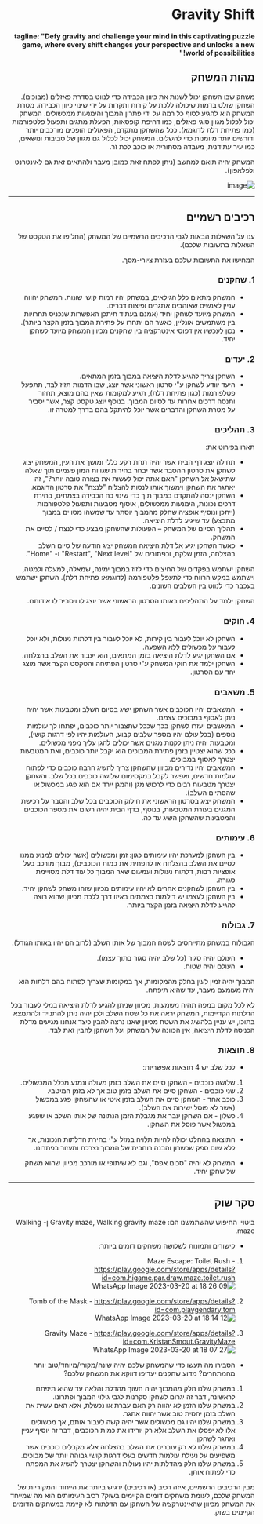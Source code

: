 <div dir='rtl' lang='he'>

# Gravity Shift

**tagline: "Defy gravity and challenge your mind in this captivating puzzle game, where every shift changes your perspective and unlocks a new world of possibilities!"**
## מהות המשחק
משחק שבו השחקן יכול לשנות את כיוון הכבידה כדי לנווט בסדרת פאזלים (מבוכים). השחקן שולט בדמות שיכולה ללכת על קירות ותקרות על ידי שינוי כיוון הכבידה. מטרת המשחק היא להגיע לסוף כל רמה על ידי פתרון המבוך והימנעות ממכשולים. המשחק יכול לכלול מגוון סוגי פאזלים, כמו דחיפת קופסאות, הפעלת מתגים ותפעול פלטפורמות (כמו פתיחת דלת לדוגמא).
ככל שהשחקן מתקדם, הפאזלים הופכים מורכבים יותר ודורשים יותר מיומנות כדי להשלים. המשחק יכול לכלול גם מגוון של סביבות ונושאים, כמו עיר עתידנית, מעבדה מסתורית או כוכב לכת זר.

המשחק יהיה תואם למחשב (ניתן לפתח זאת כמובן מעבר ולהתאים זאת גם לאינטרנט ולפלאפון).


![image](https://user-images.githubusercontent.com/63747865/226174013-90d76616-4211-4cfc-9a1f-76f3deb25d05.png)

---


## רכיבים רשמיים

ענו על השאלות הבאות לגבי הרכיבים הרשמיים של המשחק
(החליפו את הטקסט של השאלות בתשובות שלכם).

המחישו את התשובות שלכם בעזרת ציורי-מסך.

### 1. שחקנים

* המשחק מתאים כלל הגילאים, במשחק יהיו רמות קושי שונות. המשחק יהווה עניין לאנשים שאוהבים אתגרים ופיצוח דברים.
* המשחק מיועד לשחקן יחיד (אמנם בעתיד תיתכן האפשרות שנכניס תחרויות בין משתמשים אונליין, כאשר הם יתחרו על פתירת המבוך בזמן הקצר ביותר). 
* נכון לעכשיו אין דפוסי אינטרקציה בין שחקנים מכיוון המשחק מיועד לשחקן יחיד.

 
### 2. יעדים

* השחקן צריך להגיע לדלת היציאה במבוך בזמן המתאים.
* היעד יוודע לשחקן ע"י סרטון ראשוני אשר יוצג, שבו הדמות תזוז לבד, תתפעל פטלפורמות (כגון פתיחת דלת), תגיע למקומות שאין בהם מוצא, תחזור ותנסה דרכים אחרות עד לסיום המבוך. בנוסף יוצג טקסט קצר, אשר יסביר על מטרת השחקן והדברים אשר יוכל להיתקל בהם בדרך למטרה זו.


### 3. תהליכים

תארו בפירוט את:

* תחילה יוצג דף הבית אשר יהיה תחת  רקע כללי ומושך את העין, המשחק יציג לשחקן את סרטון ההסבר אשר יבחר בחירות שגויות המון פעמים תוך שאלה שתישאל אל השחקן "האם אתה יכול לעשות את בצורה טובה יותר?", זה יאתגר את השחקן וימשוך אותו לנסות להצליח "לנצח" את סרטון הדוגמא.
* השחקן ינסה להתקדם במבוך תוך כדי שינוי כח הכבידה בצמתים, בחירת דרכים נכונות, הימנעות ממכשולים, איסוף מטבעות ותפעול פלטפורמות (ייתכן ונוסיף אופציה שחלק מהמבוך יוסתר עד שמשהו מסויים במבוך מתבצע) עד שיגיע לדלת היציאה.
*	תהליך הסיום של המשחק – הפעולות שהשחקן מבצע כדי לנצח / לסיים את המשחק.
* כאשר השחקן יגיע אל דלת היציאה המשחק יציג הודעה של סיום השלב בהצלחה, הזמן שלקח, וכפתורים של "Restart", "Next level" ו- "Home".
 
השחקן ישתמש בפקדים של החיצים כדי לזוז במבוך ימינה, שמאלה, למעלה ולמטה, וישתמש במקש הרווח כדי לתעפל פלטפורמה (לדוגמא: פתיחת דלת). השחקן ישתמש בעכבר כדי לנווט בין השלבים השונים.

השחקן ילמד על התהליכים באותו הסרטון הראשוני אשר יוצג לו ויסביר לו אודותם.

 
### 4. חוקים

* השחקן לא יוכל לעבור בין קירות, לא יוכל לעבור בין דלתות נעולות, ולא יוכל לעבור על מכשולים ללא השפעה.
* אם השחקן יגיע לדלת היציאה בזמן המתאים, הוא יעבור את השלב בהצלחה.
* השחקן ילמד את חוקי המשחק ע"י סרטון הפתיחה והטקסט הקצר אשר מוצג יחד עם הסרטון.


### 5. משאבים

* המשאבים יהיו הכוכבים אשר השחקן ישיג בסיום השלב ומטבעות אשר יהיה ניתן לאסוף במבוכים עצמם.
* המאשבים יעזרו לשחקן בכך שככל שתצבור יותר כוכבים, יפתחו לך עולמות נוספים (בכל עולם יהיו מספר שלבים קבוע, העולמות יהיו לפי דרגות קושי), ומטבעות יהיה ניתן לקנות מגנים אשר יכולים להגן עליך מפני מכשולים.
* ככל שהוא יצטיין בזמן פתירת המבוכים הוא יקבל יותר כוכבים, ואת המטבעות יצטרך לאסוף במבוכים.
* המשאבים יהיו נדירים מכיוון שהשחקן צריך להשיג הרבה כוכבים כדי לפתוח עולמות חדשים, ואפשר לקבל במקסימום שלושה כוכבים בכל שלב. והשחקן יצטרך מטבעות רבים כדי לרכוש מגן (והמגן יירד אם הוא פגע במכשול או שהסתיים השלב).
* המשחק יציג בסרטון הראשוני את חילוק הכוכבים בכל שלב והסבר על רכישת המגנים בעזרת המטבעות, בנוסף, בדף הבית יהיה רשום את מספר הכוכבים והמטבעות שהשחקן השיג עד כה.

 
### 6. עימותים

* בין השחקן למערכת יהיו עימותים כגון: זמן ומכשולים (אשר יכולים למנוע ממנו לסיים את השלב בהצלחה או להפחית את כמות הכוכבים), מבוך מורכב בעל אופציות רבות, דלתות נעולות ועמעום שאר המבוך כל עוד דלת מסויימת סגורה.
* בין השחקן לשחקנים אחרים לא יהיו עימותים מכיוון שזהו משחק לשחקן יחיד.
* בין השחקן לעצמו יש דילמות בצמתים באיזו דרך ללכת מכיוון שהוא רוצה להגיע לדלת היציאה בזמן הקצר ביותר. 

 
### 7. גבולות

 הגבולות במשחק מתייחסים לשטח המבוך של אותו השלב (לרוב הם יהיו באותו הגודל). 
* העולם יהיה סגור (כל שלב יהיה סגור בתוך עצמו).
* העולם יהיה שטוח. 
 
המבוך יהיה זמין לעין בחלק מהמקומות, אך במקומות שצריך לפתוח בהם דלתות הוא יהיה מעומעם מעבר, עד שהיא תיפתח.
 
לא לכל מקום במפה תהיה משמעות, מכיוון שניתן להגיע לדלת היציאה במלי לעבור בכל הדלתות הקדיימות, המשחק יראה את כל שטח השלב ולכן יהיה ניתן להתנייד ולהתמצא בתוכו, יש עניין בלהשיג את השטח מכיוון שאנו נרצה להבין כיצד אנחנו מגיעים מדלת הכניסה לדלת היציאה, אין הכוונה של המשחק ועל השחקן להבין זאת לבד.

 
### 8. תוצאות

* לכל שלב יש 4 תוצאות אפשריות:
1. שלושה כוכבים - השחקן סיים את השלב בזמן מעולה ונמנע מכלל המכשולים.
2. שני כוכבים - השחקן סיים את השלב בזמן טוב אך לא בזמן המיטבי.
3. כוכב אחד - השחקן סיים את השלב בזמן איטי או שהשחקן פגע במכשול (אשר לא פוסל ישירות את השלב).
4. כשלון - אם השחקן עבר את מגבלת הזמן הנתונה של אותו השלב או שפגע במכשול אשר פוסל את השחקן.

* התוצאה בהחלט יכולה להיות תלויה במזל ע"י בחירת הדלתות הנכונות, אך ללא שום ספק שכשרון והבנה רוחבית של המבוך נצרכת ותעזור בפתרונו. 
 
* המשחק לא יהיה "סכום אפס", וגם לא שיתופי או מורכב מכיוון שהוא משחק של שחקן יחיד. 

---

## סקר שוק

ביטויי החיפוש שהשתמשנו הם: Gravity maze, Walking gravity maze ן- Walking maze.
 
* קישורים ותמונות לשלושה משחקים דומים ביותר:

 1. Maze Escape: Toilet Rush - https://play.google.com/store/apps/details?id=com.higame.par.draw.maze.toilet.rush
 ![WhatsApp Image 2023-03-20 at 18 26 09](https://user-images.githubusercontent.com/63747865/226416667-ed58722c-27c0-42fb-8bd0-ad4a05a9f047.jpeg)

 2. Tomb of the Mask - https://play.google.com/store/apps/details?id=com.playgendary.tom
 ![WhatsApp Image 2023-03-20 at 18 14 12](https://user-images.githubusercontent.com/63747865/226417612-e760e1a4-1d00-47e3-b20f-07b183fd8464.jpeg)

 3. Gravity Maze - https://play.google.com/store/apps/details?id=com.KristanSmout.GravityMaze
 ![WhatsApp Image 2023-03-20 at 18 07 27](https://user-images.githubusercontent.com/63747865/226417552-f76b33ca-8ab4-4c5e-a122-0438c40b9804.jpeg)

 
* הסבירו מה תעשו כדי שהמשחק שלכם יהיה שונה/מקורי/מיוחד/טוב יותר מהמתחרים?  מדוע שחקנים יעדיפו דווקא את המשחק שלכם?
1. במשחק שלנו חלק מהמבוך יהיה חשוך מהדלת והלאה עד שהיא תיפתח לראשונה, דבר זה יגרום לשחקן סקרנות לגבי גילוי המבוך ופתרונו.
2. במשחק שלנו הזמן לא יהווה רק האם עברת או נכשלת, אלא האם עשית את השלב בזמן יחסית טוב אשר יהווה אתגר.
3. במשחק שלנו יהיו גם מכשולים אשר יהיה קשה לעבור אותם, אך מכשולים אלו לא יפסלו את השלב אלא רק יורידו את כמות הכוכבים, דבר זה יוסיף עניין ואתגר לשחקן.
4. במשחק שלנו לא רק עוברים את השלב בהצלחה אלא מקבלים כוכבים אשר משפיעים על נעילת עולמות חדשים בעלי דרגות קושי גבוהה יותר של מבוכים.
5. במשחק שלנו חלק מהדלתות יהיו נעולות והשחקן יצטרך להשיג את המפתח כדי לפתוח אותן.
 
מבין הרכיבים הרשמיים, 
איזה רכיב (או רכיבים) ידגיש ביותר את הייחוד והמקוריות של המשחק שלכם, לעומת משחקים דומים הקיימים בשוק?
רכיב העימותים הוא מה שמייחד את המשחק מכיוון שהאינטרקציה של השחקן עם הדלתות לא קיימת במשחקים הדומים הקיימים בשוק.
</div>
